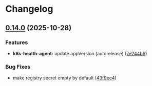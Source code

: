 # Changelog

## [0.14.0](https://github.com/syntasso/helm-charts/compare/k8s-health-agent-0.13.0...k8s-health-agent-v0.14.0) (2025-10-28)


### Features

* **k8s-health-agent:** update appVersion (autorelease) ([7e244b6](https://github.com/syntasso/helm-charts/commit/7e244b63a961e68dd5477026d14cbcdc2aa2f0c5))


### Bug Fixes

* make registry secret empty by default ([43f9ec4](https://github.com/syntasso/helm-charts/commit/43f9ec4e0117df598dcd7f74a598aa87c53be4ce))
